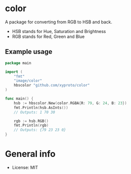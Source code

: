 # color

A package for converting from RGB to HSB and back.

* HSB stands for Hue, Saturation and Brightness
* RGB stands for Red, Green and Blue

## Example usage

```go
package main

import (
	"fmt"
	"image/color"
	hbscolor "github.com/xyproto/color"
)

func main() {
	hsb := hbscolor.New(color.RGBA{R: 79, G: 24, B: 23})
	fmt.Println(hsb.AsInts())
	// Outputs: 1 70 30

	rgb := hsb.RGB()
	fmt.Println(rgb)
	// Outputs: {79 23 23 0}
}
```

# General info

* License: MIT
